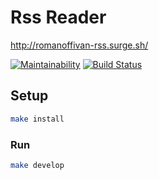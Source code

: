 # Rss Reader

http://romanoffivan-rss.surge.sh/

[![Maintainability](https://api.codeclimate.com/v1/badges/63a919bf7c5d58519890/maintainability)](https://codeclimate.com/github/romanoffivan/project-lvl3-s234/maintainability)
[![Build Status](https://travis-ci.org/romanoffivan/project-lvl3-s234.svg?branch=master)](https://travis-ci.org/romanoffivan/project-lvl3-s234)

## Setup

```sh
make install
```

### Run

```sh
make develop
```